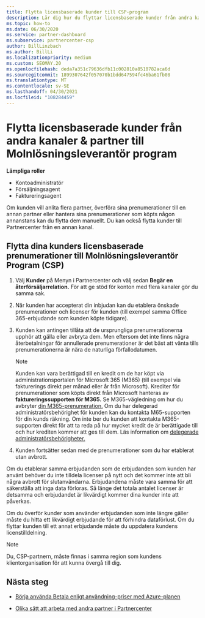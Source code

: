 ```yaml
---
title: Flytta licensbaserade kunder till CSP-program
description: Lär dig hur du flyttar licensbaserade kunder från andra kanaler eller en annan partner till programmet Molnlösningsleverantör (CSP) i Partnercenter.
ms.topic: how-to
ms.date: 06/30/2020
ms.service: partner-dashboard
ms.subservice: partnercenter-csp
author: BillLinzbach
ms.author: BillLi
ms.localizationpriority: medium
ms.custom: SEOMAY.20
ms.openlocfilehash: deda7a351c79636dfb11c002810a8510782aca6d
ms.sourcegitcommit: 1899307642f057070b1bdd647594fc46ba61fb08
ms.translationtype: MT
ms.contentlocale: sv-SE
ms.lasthandoff: 04/30/2021
ms.locfileid: "108284459"
---
```

# <a name="move-license-based-customers-from-other-channels--partners-to-the-cloud-solution-provider-program"></a>Flytta licensbaserade kunder från andra kanaler & partner till Molnlösningsleverantör program

**Lämpliga roller**

- Kontoadministratör
- Försäljningsagent
- Faktureringsagent

Om kunden vill anlita flera partner, överföra sina prenumerationer till en annan partner eller hantera sina prenumerationer som köpts någon annanstans kan du flytta dem manuellt. Du kan också flytta kunder till Partnercenter från en annan kanal.

## <a name="move-your-customers-license-based-subscriptions-to-the-cloud-solution-provider-program-csp"></a>Flytta dina kunders licensbaserade prenumerationer till Molnlösningsleverantör Program (CSP)

1. Välj **Kunder** på Menyn i Partnercenter och välj sedan **Begär en återförsäljarrelation.** För att ge stöd för konton med flera kanaler gör du samma sak.

2. När kunden har accepterat din inbjudan kan du etablera önskade prenumerationer och licenser för kunden (till exempel samma Office 365-erbjudande som kunden köpte tidigare).

3. Kunden kan antingen tillåta att de ursprungliga prenumerationerna upphör att gälla eller avbryta dem. Men eftersom det inte finns några återbetalningar för annullerade prenumerationer är det bäst att vänta tills prenumerationerna är nära de naturliga förfallodatumen.


   >[!NOTE]
   >Kunden kan vara berättigad till en kredit om de har köpt via administrationsportalen för Microsoft 365 (M365) (till exempel via fakturerings direkt per månad eller år från Microsoft). Krediter för prenumerationer som köpts direkt från Microsoft hanteras av **faktureringssupporten för M365.** Se M365-vägledning om hur du avbryter [din M365-prenumeration.](/microsoft-365/commerce/subscriptions/cancel-your-subscription) Om du har delegerad administratörsbehörighet för kunden kan du kontakta M65-supporten för din kunds räkning. Om inte ber du kunden att kontakta M365-supporten direkt för att ta reda på hur mycket kredit de är berättigade till och hur krediten kommer att ges till dem. Läs information om [delegerade administratörsbehörigheter.](customers-revoke-admin-privileges.md)


4. Kunden fortsätter sedan med de prenumerationer som du har etablerat utan avbrott.

Om du etablerar samma erbjudanden som de erbjudanden som kunden har använt behöver du inte tilldela licenser på nytt och det kommer inte att bli några avbrott för slutanvändarna. Erbjudandena måste vara samma för att säkerställa att inga data förloras. Så länge det totala antalet licenser är detsamma och erbjudandet är likvärdigt kommer dina kunder inte att påverkas.

Om du överför kunder som använder erbjudanden som inte längre gäller måste du hitta ett likvärdigt erbjudande för att förhindra dataförlust. Om du flyttar kunden till ett annat erbjudande måste du uppdatera kundens licenstilldelning.

>[!NOTE]
> Du, CSP-partnern, måste finnas i samma region som kundens klientorganisation för att kunna övergå till dig.

## <a name="next-steps"></a>Nästa steg

- [Börja använda Betala enligt användning-priser med Azure-planen](azure-plan-get-started.md)
 

- [Olika sätt att arbeta med andra partner i Partnercenter](work-with-other-partners.md)